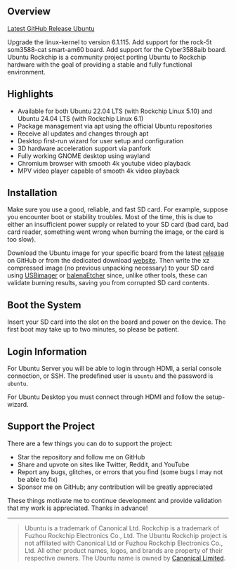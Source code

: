 ## Overview

[Latest GitHub Release Ubuntu](https://github.com/Lemon1151/ubuntu-rockchip/releases/latest)

Upgrade the linux-kernel to version 6.1.115.
Add support for the rock-5t som3588-cat smart-am60 board.
Add support for the Cyber3588aib board.  
Ubuntu Rockchip is a community project porting Ubuntu to Rockchip hardware with the goal of providing a stable and fully functional environment.

## Highlights

* Available for both Ubuntu 22.04 LTS (with Rockchip Linux 5.10) and Ubuntu 24.04 LTS (with Rockchip Linux 6.1)
* Package management via apt using the official Ubuntu repositories
* Receive all updates and changes through apt
* Desktop first-run wizard for user setup and configuration
* 3D hardware acceleration support via panfork
* Fully working GNOME desktop using wayland
* Chromium browser with smooth 4k youtube video playback
* MPV video player capable of smooth 4k video playback

## Installation

Make sure you use a good, reliable, and fast SD card. For example, suppose you encounter boot or stability troubles. Most of the time, this is due to either an insufficient power supply or related to your SD card (bad card, bad card reader, something went wrong when burning the image, or the card is too slow).

Download the Ubuntu image for your specific board from the latest [release](https://github.com/Joshua-Riek/ubuntu-rockchip/releases) on GitHub or from the dedicated download [website](https://joshua-riek.github.io/ubuntu-rockchip-download/). Then write the xz compressed image (no previous unpacking necessary) to your SD card using [USBimager](https://bztsrc.gitlab.io/usbimager/) or [balenaEtcher](https://www.balena.io/etcher) since, unlike other tools, these can validate burning results, saving you from corrupted SD card contents.

## Boot the System

Insert your SD card into the slot on the board and power on the device. The first boot may take up to two minutes, so please be patient.

## Login Information

For Ubuntu Server you will be able to login through HDMI, a serial console connection, or SSH. The predefined user is `ubuntu` and the password is `ubuntu`.

For Ubuntu Desktop you must connect through HDMI and follow the setup-wizard.

## Support the Project

There are a few things you can do to support the project:

* Star the repository and follow me on GitHub
* Share and upvote on sites like Twitter, Reddit, and YouTube
* Report any bugs, glitches, or errors that you find (some bugs I may not be able to fix)
* Sponsor me on GitHub; any contribution will be greatly appreciated

These things motivate me to continue development and provide validation that my work is appreciated. Thanks in advance!

---
> Ubuntu is a trademark of Canonical Ltd. Rockchip is a trademark of Fuzhou Rockchip Electronics Co., Ltd. The Ubuntu Rockchip project is not affiliated with Canonical Ltd or Fuzhou Rockchip Electronics Co., Ltd. All other product names, logos, and brands are property of their respective owners. The Ubuntu name is owned by [Canonical Limited](https://ubuntu.com/).
